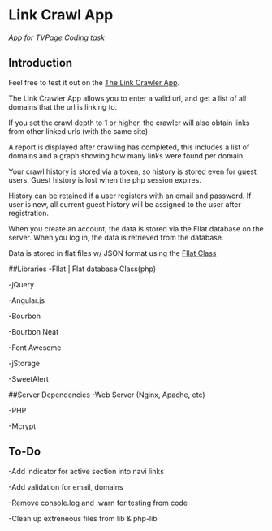 Link Crawl App
=====

*App for TVPage Coding task*

## Introduction

Feel free to test it out on the [The Link Crawler App](http://dev.ptpcg.com/tvp). 

The Link Crawler App allows you to enter a valid url, and get a list of all domains that the url is linking to.

If you set the crawl depth to 1 or higher, the crawler will also obtain links from other linked urls (with the same site)

A report is displayed after crawling has completed, this includes a list of domains and a graph showing how many links were found per domain.

Your crawl history is stored via a token, so history is stored even for guest users. 
Guest history is lost when the php session expires.

History can be retained if a user registers with an email and password.
If user is new, all current guest history will be assigned to the user after registration. 

When you create an account, the data is stored via the Fllat database on the server.
When you log in, the data is retrieved from the database.

Data is stored in flat files w/ JSON format using the [Fllat Class](https://github.com/alfredxing/fllat/)

##Libraries
-Fllat | Flat database Class(php)

-jQuery 

-Angular.js

-Bourbon 

-Bourbon Neat

-Font Awesome

-jStorage

-SweetAlert

##Server Dependencies
-Web Server (Nginx, Apache, etc)

-PHP

-Mcrypt


## To-Do
-Add indicator for active section into navi links

-Add validation for email, domains

-Remove console.log and .warn for testing from code

-Clean up extreneous files from lib & php-lib


